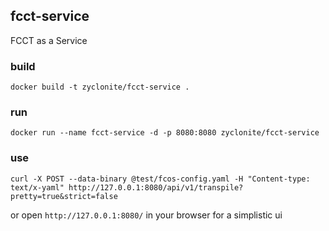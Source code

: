 ## fcct-service
FCCT as a Service

### build

`docker build -t zyclonite/fcct-service .`

### run

`docker run --name fcct-service -d -p 8080:8080 zyclonite/fcct-service`

### use

`curl -X POST --data-binary @test/fcos-config.yaml -H "Content-type: text/x-yaml" http://127.0.0.1:8080/api/v1/transpile?pretty=true&strict=false`

or open `http://127.0.0.1:8080/` in your browser for a simplistic ui
